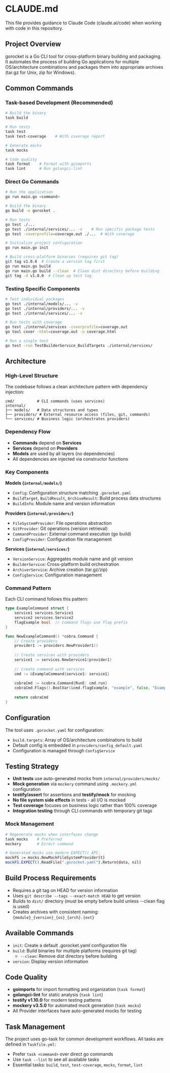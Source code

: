 # CLAUDE.md

This file provides guidance to Claude Code (claude.ai/code) when working with code in this repository.

## Project Overview

gorocket is a Go CLI tool for cross-platform binary building and packaging. It automates the process of building Go applications for multiple OS/architecture combinations and packages them into appropriate archives (tar.gz for Unix, zip for Windows).

## Common Commands

### Task-based Development (Recommended)
```bash
# Build the binary
task build

# Run tests
task test
task test-coverage    # With coverage report

# Generate mocks
task mocks

# Code quality
task format    # Format with goimports
task lint      # Run golangci-lint
```

### Direct Go Commands
```bash
# Run the application
go run main.go <command>

# Build the binary
go build -o gorocket .

# Run tests
go test ./...
go test ./internal/services/... -v    # Run specific package tests
go test -coverprofile=coverage.out ./...  # With coverage

# Initialize project configuration
go run main.go init

# Build cross-platform binaries (requires git tag)
git tag v1.0.0  # Create a version tag first
go run main.go build
go run main.go build --clean  # Clean dist directory before building
git tag -d v1.0.0  # Clean up test tag
```

### Testing Specific Components
```bash
# Test individual packages
go test ./internal/models/... -v
go test ./internal/providers/... -v
go test ./internal/services/... -v

# Run tests with coverage
go test ./internal/services -coverprofile=coverage.out
go tool cover -html=coverage.out -o coverage.html

# Run a single test
go test -run TestBuilderService_BuildTargets ./internal/services/
```

## Architecture

### High-Level Structure
The codebase follows a clean architecture pattern with dependency injection:

```
cmd/          # CLI commands (uses services)
internal/
├── models/   # Data structures and types
├── providers/ # External resource access (files, git, commands)
└── services/ # Business logic (orchestrates providers)
```

### Dependency Flow
- **Commands** depend on **Services**
- **Services** depend on **Providers** 
- **Models** are used by all layers (no dependencies)
- All dependencies are injected via constructor functions

### Key Components

**Models (`internal/models/`)**
- `Config`: Configuration structure matching `.gorocket.yaml`
- `BuildTarget`, `BuildResult`, `ArchiveResult`: Build process data structures
- `BuildInfo`: Module name and version information

**Providers (`internal/providers/`)**
- `FileSystemProvider`: File operations abstraction
- `GitProvider`: Git operations (version retrieval)
- `CommandProvider`: External command execution (go build)
- `ConfigProvider`: Configuration file management

**Services (`internal/services/`)**
- `VersionService`: Aggregates module name and git version
- `BuilderService`: Cross-platform build orchestration
- `ArchiverService`: Archive creation (tar.gz/zip)
- `ConfigService`: Configuration management

### Command Pattern
Each CLI command follows this pattern:
```go
type ExampleCommand struct {
    service1 services.Service1
    service2 services.Service2
    flagExample bool  // Command flags use flag prefix
}

func NewExampleCommand() *cobra.Command {
    // Create providers
    provider1 := providers.NewProvider1()
    
    // Create services with providers
    service1 := services.NewService1(provider1)
    
    // Create command with services
    cmd := &ExampleCommand{service1: service1}
    
    cobraCmd := &cobra.Command{RunE: cmd.run}
    cobraCmd.Flags().BoolVar(&cmd.flagExample, "example", false, "Example flag")
    
    return cobraCmd
}
```

## Configuration

The tool uses `.gorocket.yaml` for configuration:
- `build.targets`: Array of OS/architecture combinations to build
- Default config is embedded in `providers/config_default.yaml`
- Configuration is managed through `ConfigService`

## Testing Strategy

- **Unit tests** use auto-generated mocks from `internal/providers/mocks/`
- **Mock generation** via `mockery` command using `.mockery.yml` configuration
- **testify/assert** for assertions and **testify/mock** for mocking
- **No file system side effects** in tests - all I/O is mocked
- **Test coverage** focuses on business logic rather than 100% coverage
- **Integration testing** through CLI commands with temporary git tags

### Mock Management
```bash
# Regenerate mocks when interfaces change
task mocks    # Preferred
mockery       # Direct command

# Generated mocks use modern EXPECT() API:
mockFS := mocks.NewMockFileSystemProvider(t)
mockFS.EXPECT().ReadFile(".gorocket.yaml").Return(data, nil)
```

## Build Process Requirements

- Requires a git tag on HEAD for version information
- Uses `git describe --tags --exact-match HEAD` to get version
- Builds to `dist/` directory (must be empty before build unless --clean flag is used)
- Creates archives with consistent naming: `{module}_{version}_{os}_{arch}.{ext}`

## Available Commands

- `init`: Create a default .gorocket.yaml configuration file
- `build`: Build binaries for multiple platforms (requires git tag)
  - `--clean`: Remove dist directory before building
- `version`: Display version information

## Code Quality

- **goimports** for import formatting and organization (`task format`)
- **golangci-lint** for static analysis (`task lint`)
- **testify v1.10.0** for modern testing patterns
- **mockery v3.5.0** for automated mock generation (`task mocks`)
- All Provider interfaces have auto-generated mocks for testing

## Task Management

The project uses go-task for common development workflows. All tasks are defined in `Taskfile.yml`:
- Prefer `task <command>` over direct go commands
- Use `task --list` to see all available tasks
- Essential tasks: `build`, `test`, `test-coverage`, `mocks`, `format`, `lint`